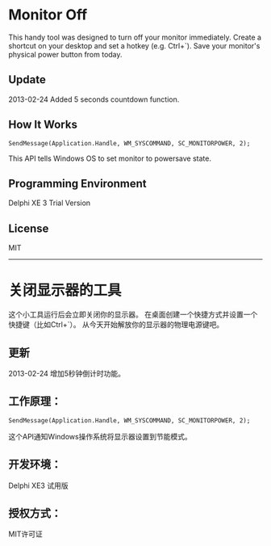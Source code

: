 ﻿# Monitor Off
This handy tool was designed to turn off your monitor immediately.
Create a shortcut on your desktop and set a hotkey (e.g. Ctrl+`).
Save your monitor's physical power button from today.

## Update
2013-02-24 Added 5 seconds countdown function.

## How It Works
```
SendMessage(Application.Handle, WM_SYSCOMMAND, SC_MONITORPOWER, 2);
```
This API tells Windows OS to set monitor to powersave state.

## Programming Environment
Delphi XE 3 Trial Version

## License
MIT

- - -

# 关闭显示器的工具
这个小工具运行后会立即关闭你的显示器。
在桌面创建一个快捷方式并设置一个快捷键（比如Ctrl+`）。
从今天开始解放你的显示器的物理电源键吧。

## 更新
2013-02-24 增加5秒钟倒计时功能。

## 工作原理：
```
SendMessage(Application.Handle, WM_SYSCOMMAND, SC_MONITORPOWER, 2);
```
这个API通知Windows操作系统将显示器设置到节能模式。

## 开发环境：
Delphi XE3 试用版

## 授权方式：
MIT许可证
